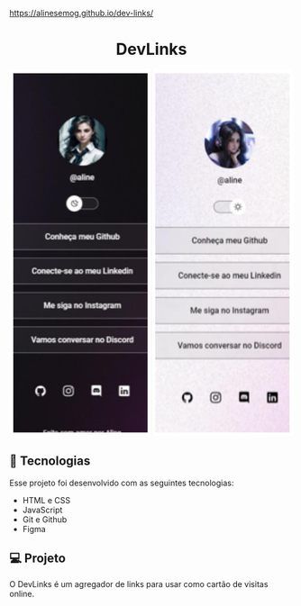 https://alinesemog.github.io/dev-links/

<h1 align="center"> DevLinks </h1>


<p align="center">
  <img alt="License" src="./assets/projeto.jpg">
</p>


## 🚀 Tecnologias

Esse projeto foi desenvolvido com as seguintes tecnologias:

- HTML e CSS
- JavaScript
- Git e Github
- Figma

## 💻 Projeto

O DevLinks é um agregador de links para usar como cartão de visitas online.

